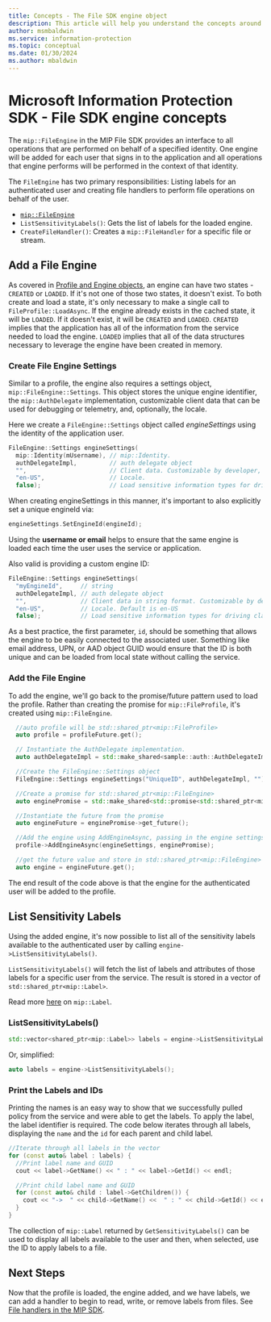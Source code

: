 ```yaml
---
title: Concepts - The File SDK engine object
description: This article will help you understand the concepts around the File engine object, which is created during application initialization.
author: msmbaldwin
ms.service: information-protection
ms.topic: conceptual
ms.date: 01/30/2024
ms.author: mbaldwin
---
```


# Microsoft Information Protection SDK - File SDK engine concepts

The `mip::FileEngine` in the MIP File SDK provides an interface to all operations that are performed on behalf of a specified identity. One engine will be added for each user that signs in to the application and all operations that engine performs will be performed in the context of that identity.

The `FileEngine` has two primary responsibilities: Listing labels for an authenticated user and creating file handlers to perform file operations on behalf of the user. 

- [`mip::FileEngine`](reference/class_mip_fileengine.md)
- `ListSensitivityLabels()`: Gets the list of labels for the loaded engine.
- `CreateFileHandler()`: Creates a `mip::FileHandler` for a specific file or stream.

## Add a File Engine

As covered in [Profile and Engine objects](concept-profile-engine-cpp.md), an engine can have two states - `CREATED` or `LOADED`. If it's not one of those two states, it doesn't exist. To both create and load a state, it's only necessary to make a single call to `FileProfile::LoadAsync`. If the engine already exists in the cached state, it will be `LOADED`. If it doesn't exist, it will be `CREATED` and `LOADED`. `CREATED` implies that the application has all of the information from the service needed to load the engine. `LOADED` implies that all of the data structures necessary to leverage the engine have been created in memory.

### Create File Engine Settings

Similar to a profile, the engine also requires a settings object, `mip::FileEngine::Settings`. This object stores the unique engine identifier, the `mip::AuthDelegate` implementation, customizable client data that can be used for debugging or telemetry, and, optionally, the locale.

Here we create a `FileEngine::Settings` object called *engineSettings* using the identity of the application user.

```cpp
FileEngine::Settings engineSettings(
  mip::Identity(mUsername), // mip::Identity.
  authDelegateImpl,         // auth delegate object
  "",                       // Client data. Customizable by developer, stored with engine.
  "en-US",                  // Locale.
  false);                   // Load sensitive information types for driving classification.
```

When creating engineSettings in this manner, it's important to also explicitly set a unique engineId via:

```cpp
engineSettings.SetEngineId(engineId);
```

Using the **username or email** helps to ensure that the same engine is loaded each time the user uses the service or application. 

Also valid is providing a custom engine ID:

```cpp
FileEngine::Settings engineSettings(
  "myEngineId",     // string
  authDelegateImpl, // auth delegate object
  "",               // Client data in string format. Customizable by developer, stored with engine.
  "en-US",          // Locale. Default is en-US
  false);           // Load sensitive information types for driving classification. Default is false.
```

As a best practice, the first parameter, `id`, should be something that allows the engine to be easily connected to the associated user. Something like email address, UPN, or AAD object GUID would ensure that the ID is both unique and can be loaded from local state without calling the service.

### Add the File Engine

To add the engine, we'll go back to the promise/future pattern used to load the profile. Rather than creating the promise for `mip::FileProfile`, it's created using `mip::FileEngine`.

```cpp
  //auto profile will be std::shared_ptr<mip::FileProfile>
  auto profile = profileFuture.get();

  // Instantiate the AuthDelegate implementation.
  auto authDelegateImpl = std::make_shared<sample::auth::AuthDelegateImpl>(appInfo, userName, password);

  //Create the FileEngine::Settings object
  FileEngine::Settings engineSettings("UniqueID", authDelegateImpl, "");

  //Create a promise for std::shared_ptr<mip::FileEngine>
  auto enginePromise = std::make_shared<std::promise<std::shared_ptr<mip::FileEngine>>>();

  //Instantiate the future from the promise
  auto engineFuture = enginePromise->get_future();

  //Add the engine using AddEngineAsync, passing in the engine settings and the promise
  profile->AddEngineAsync(engineSettings, enginePromise);

  //get the future value and store in std::shared_ptr<mip::FileEngine>
  auto engine = engineFuture.get();
```

The end result of the code above is that the engine for the authenticated user will be added to the profile.

## List Sensitivity Labels

Using the added engine, it's now possible to list all of the sensitivity labels available to the authenticated user by calling `engine->ListSensitivityLabels()`.

`ListSensitivityLabels()` will fetch the list of labels and attributes of those labels for a specific user from the service. The result is stored in a vector of `std::shared_ptr<mip::Label>`.

Read more [here](reference/class_mip_label.md) on `mip::Label`.

### ListSensitivityLabels()

```cpp
std::vector<shared_ptr<mip::Label>> labels = engine->ListSensitivityLabels();
```

Or, simplified:

```cpp
auto labels = engine->ListSensitivityLabels();
```

### Print the Labels and IDs

Printing the names is an easy way to show that we successfully pulled policy from the service and were able to get the labels. To apply the label, the label identifier is required. The code below iterates through all labels, displaying the `name` and the `id` for each parent and child label.

```cpp
//Iterate through all labels in the vector
for (const auto& label : labels) {
  //Print label name and GUID
  cout << label->GetName() << " : " << label->GetId() << endl;

  //Print child label name and GUID
  for (const auto& child : label->GetChildren()) {
    cout << "->  " << child->GetName() <<  " : " << child->GetId() << endl;
  }
}
```

The collection of `mip::Label` returned by `GetSensitivityLabels()` can be used to display all labels available to the user and then, when selected, use the ID to apply labels to a file.

## Next Steps

Now that the profile is loaded, the engine added, and we have labels, we can add a handler to begin to read, write, or remove labels from files. See [File handlers in the MIP SDK](concept-handler-file-cpp.md).
